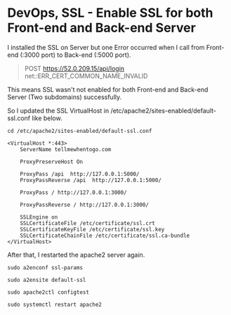 # DevOps, SSL - Enable SSL for both Front-end and Back-end Server

I installed the SSL on Server but one Error occurred when I call from Front-end (:3000 port) to Back-end (:5000 port).

>POST https://52.0.209.15/api/login net::ERR_CERT_COMMON_NAME_INVALID

This means SSL wasn't not enabled for both Front-end and Back-end Server (Two subdomains) successfully.

So I updated the SSL VirtualHost in /etc/apache2/sites-enabled/default-ssl.conf like below.


`cd /etc/apache2/sites-enabled/default-ssl.conf`

```
<VirtualHost *:443>
    ServerName tellmewhentogo.com

    ProxyPreserveHost On

    ProxyPass /api  http://127.0.0.1:5000/
    ProxyPassReverse /api  http://127.0.0.1:5000/

    ProxyPass / http://127.0.0.1:3000/

    ProxyPassReverse / http://127.0.0.1:3000/

    SSLEngine on
    SSLCertificateFile /etc/certificate/ssl.crt
    SSLCertificateKeyFile /etc/certificate/ssl.key
    SSLCertificateChainFile /etc/certificate/ssl.ca-bundle
</VirtualHost>

```

After that, I restarted the apache2 server again.

`sudo a2enconf ssl-params`

`sudo a2ensite default-ssl`

`sudo apache2ctl configtest`

`sudo systemctl restart apache2`

